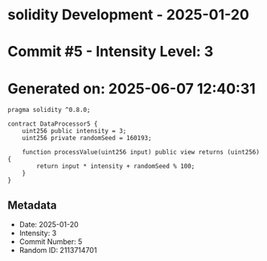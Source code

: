 ﻿# solidity Development - 2025-01-20
# Commit #5 - Intensity Level: 3
# Generated on: 2025-06-07 12:40:31
```solidity
pragma solidity ^0.8.0;

contract DataProcessor5 {
    uint256 public intensity = 3;
    uint256 private randomSeed = 160193;

    function processValue(uint256 input) public view returns (uint256) {
        return input * intensity + randomSeed % 100;
    }
}
```
## Metadata
- Date: 2025-01-20
- Intensity: 3
- Commit Number: 5
- Random ID: 2113714701
